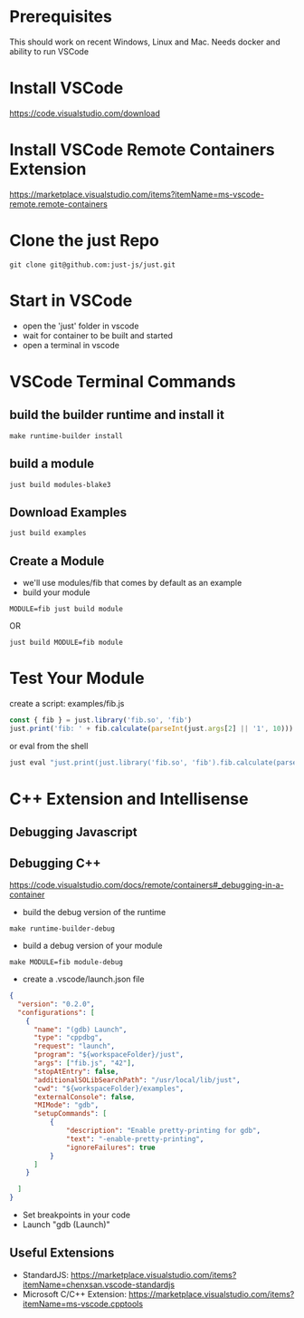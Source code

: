 # Prerequisites

This should work on recent Windows, Linux and Mac. Needs docker and ability to run VSCode

# Install VSCode

https://code.visualstudio.com/download

# Install VSCode Remote Containers Extension

https://marketplace.visualstudio.com/items?itemName=ms-vscode-remote.remote-containers

# Clone the just Repo

```
git clone git@github.com:just-js/just.git
```

# Start in VSCode

- open the 'just' folder in vscode
- wait for container to be built and started
- open a terminal in vscode

# VSCode Terminal Commands

## build the builder runtime and install it

```
make runtime-builder install
```

## build a module

```
just build modules-blake3
```

## Download Examples

```
just build examples
```

## Create a Module

- we'll use modules/fib that comes by default as an example
- build your module

```
MODULE=fib just build module
```
OR

```
just build MODULE=fib module
```

# Test Your Module

create a script: examples/fib.js

```Javascript
const { fib } = just.library('fib.so', 'fib')
just.print('fib: ' + fib.calculate(parseInt(just.args[2] || '1', 10)))
```

or eval from the shell

```bash
just eval "just.print(just.library('fib.so', 'fib').fib.calculate(parseInt(just.args[3], 10)))" 42
```

# C++ Extension and Intellisense



## Debugging Javascript


## Debugging C++

https://code.visualstudio.com/docs/remote/containers#_debugging-in-a-container

- build the debug version of the runtime
```
make runtime-builder-debug
```

- build a debug version of your module
```
make MODULE=fib module-debug
```

- create a .vscode/launch.json file
```json
{
  "version": "0.2.0",
  "configurations": [
    {
      "name": "(gdb) Launch",
      "type": "cppdbg",
      "request": "launch",
      "program": "${workspaceFolder}/just",
      "args": ["fib.js", "42"],
      "stopAtEntry": false,
      "additionalSOLibSearchPath": "/usr/local/lib/just",
      "cwd": "${workspaceFolder}/examples",
      "externalConsole": false,
      "MIMode": "gdb",
      "setupCommands": [
          {
              "description": "Enable pretty-printing for gdb",
              "text": "-enable-pretty-printing",
              "ignoreFailures": true
          }
      ]
    }

  ]
}
```
- Set breakpoints in your code
- Launch "gdb (Launch)"

## Useful Extensions

- StandardJS: https://marketplace.visualstudio.com/items?itemName=chenxsan.vscode-standardjs
- Microsoft C/C++ Extension: https://marketplace.visualstudio.com/items?itemName=ms-vscode.cpptools
